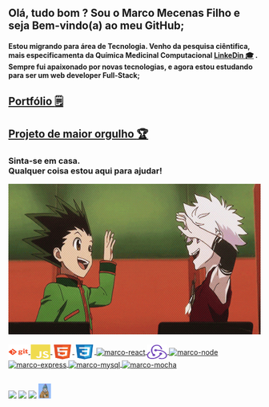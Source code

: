 ## Olá, tudo bom ? Sou o Marco Mecenas Filho e seja Bem-vindo(a) ao  meu GitHub;

#### Estou migrando para área de Tecnologia. Venho da  pesquisa ciêntifica,  mais especificamenta da Química Medicinal Computacional <a href="https://www.linkedin.com/in/marcomecenasfilho/" target="_blank">LinkeDin :mortar_board:</a> . Sempre fui apaixonado por novas tecnologias, e agora estou estudando para ser um web developer Full-Stack;
## <a href="https://marcomecenasfilho.vercel.app/" target="_blank">Portfólio 	:spiral_notepad:</a>
## <a href="https://github.com/MarcoMecenasFilho/receitasshowshow" target="_blank">Projeto de maior orgulho :trophy:</a>

### Sinta-se em casa.<br> Qualquer coisa estou aqui para ajudar!

<div>
  <a href="https://github.com/MarcoMecenasFilho">
  <img height="300" width="600" alt="hunter" src="hunter.gif">
</div>


  <div style="display: inline_block"><br>
    <img align="center" alt="marco-git" height="30" width="40" src="https://raw.githubusercontent.com/devicons/devicon/master/icons/git/git-plain-wordmark.svg">
  <img align="center" alt="marco-Js" height="30" width="40" src="https://raw.githubusercontent.com/devicons/devicon/master/icons/javascript/javascript-plain.svg">
  <img align="center" alt="marco-HTML" height="30" width="40" src="https://raw.githubusercontent.com/devicons/devicon/master/icons/html5/html5-original.svg">
  <img align="center" alt="marco-CSS" height="30" width="40" src="https://raw.githubusercontent.com/devicons/devicon/00f02ef57fb7601fd1ddcc2fe6fe670fef3ae3e4/icons/css3/css3-original.svg">
    <img align="center" alt="marco-react" height="30" width="40" src="https://cdn.jsdelivr.net/gh/devicons/devicon/icons/react/react-original-wordmark.svg">
    <img align="center" alt="marco-redux" height="30" width="40" src="https://raw.githubusercontent.com/devicons/devicon/master/icons/redux/redux-original.svg">
    <img align="center" alt="marco-node" height="30" width="40" src="https://cdn.jsdelivr.net/gh/devicons/devicon/icons/nodejs/nodejs-plain-wordmark.svg">
    <img align="center" alt="marco-express" height="30" width="40" src="https://cdn.jsdelivr.net/gh/devicons/devicon/icons/express/express-original-wordmark.svg" >
    <img align="center" alt="marco-mysql" height="30" width="40" src="https://cdn.jsdelivr.net/gh/devicons/devicon/icons/mysql/mysql-original-wordmark.svg" >
    <img align="center" alt="marco-mocha" height="30" width="40" src="https://cdn.jsdelivr.net/gh/devicons/devicon/icons/mocha/mocha-plain.svg" >
</div>

  ##

<div> 
  <a href="https://www.instagram.com/marcomecenasfilho/" target="_blank"><img src="https://img.shields.io/badge/-Instagram-%23E4405F?style=for-the-badge&logo=instagram&logoColor=white" target="_blank"></a> 
  <a href = "mailto:marcomecenasfilho@gmail.com"><img src="https://img.shields.io/badge/-Gmail-%23333?style=for-the-badge&logo=gmail&logoColor=white" target="_blank"></a>
  <a href="https://www.linkedin.com/in/marcomecenasfilho/" target="_blank"><img src="https://img.shields.io/badge/-LinkedIn-%230077B5?style=for-the-badge&logo=linkedin&logoColor=white" target="_blank"></a> 
  <a href="instagram.com/goliramaionese/" target="_blank"><img src="friozinho.jpg" height="30" width="25" target="_blank"></a>   
</div>
